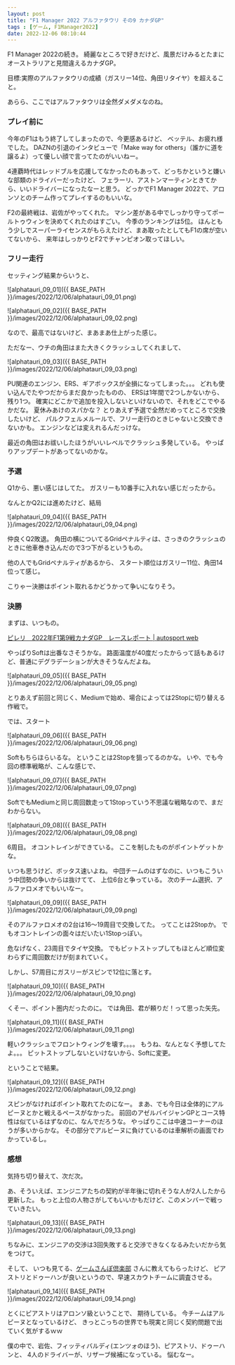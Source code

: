 ```yaml
---
layout: post
title: "F1 Manager 2022 アルファタウリ その9 カナダGP"
tags : [ゲーム, F1Manager2022]
date: 2022-12-06 08:10:44
---
```



F1 Manager 2022の続き。
綺麗なところで好きだけど、風景だけみるとたまにオーストラリアと見間違えるカナダGP。


目標:実際のアルファタウリの成績（ガスリー14位、角田リタイヤ）を超えること。

あらら、ここではアルファタウリは全然ダメダメなのね。


### プレイ前に

今年のF1はもう終了してしまったので、今更感あるけど、
ベッテル、お疲れ様でした。
DAZNの引退のインタビューで「Make way for others」（誰かに道を譲るよ）って優しい顔で言ってたのがいいねー。

4連覇時代はレッドブルを応援してなかったのもあって、どっちかというと嫌いな部類のドライバーだったけど、
フェラーリ、アストンマーティンときてから、いいドライバーになったなーと思う。
どっかでF1 Manager 2022で、アロンソとのチーム作ってプレイするのもいいな。


F2の最終戦は、岩佐がやってくれた。
マシン差がある中でしっかり守ってポールトゥウィンを決めてくれたのはすごい。
今季のランキングは5位。
ほんともう少しでスーパーライセンスがもらえたけど、まあ取ったとしてもF1の席が空いてないから、
来年はしっかりとF2でチャンピオン取ってほしい。



### フリー走行

セッティング結果からいうと、


![alphatauri_09_01]({{ BASE_PATH }}/images/2022/12/06/alphatauri_09_01.png)


![alphatauri_09_02]({{ BASE_PATH }}/images/2022/12/06/alphatauri_09_02.png)


なので、最高ではないけど、まあまあ仕上がった感じ。


ただなー、ウチの角田はまた大きくクラッシュしてくれまして、

![alphatauri_09_03]({{ BASE_PATH }}/images/2022/12/06/alphatauri_09_03.png)

PU関連のエンジン、ERS、ギアボックスが全損になってしまった。。。
どれも使い込んでたやつだからまだ良かったものの、
ERSは1年間で2つしかないから、残り1つ。
確実にどこかで追加を投入しないといけないので、それをどこでやるかだな。
夏休みあけのスパかな？
とりあえず予選で全然だめってところで交換したいけど、
パルクフェルメルールで、フリー走行のときじゃないと交換できないかも。
エンジンなどは変えれるんだっけな。


最近の角田はお祓いしたほうがいいレベルでクラッシュ多発している。
やっぱりアップデートがあってないのかな。



### 予選


Q1から、悪い感じはしてた。
ガスリーも10番手に入れない感じだったから。

なんとかQ2には進めたけど、結局



![alphatauri_09_04]({{ BASE_PATH }}/images/2022/12/06/alphatauri_09_04.png)


仲良くQ2敗退。
角田の横についてるGridペナルティは、さっきのクラッシュのときに他車巻き込んだので3つ下がるというもの。

他の人でもGridペナルティがあるから、
スタート順位はガスリー11位、角田14位って感じ。

こりゃー決勝はポイント取れるかどうかって争いになりそう。





### 決勝


まずは、いつもの。

[ピレリ　2022年F1第9戦カナダGP　レースレポート &#124; autosport web](https://www.as-web.jp/f1/830194)


やっぱりSoftは出番なさそうかな。
路面温度が40度だったからって話もあるけど、普通にデグラデーションが大きそうなんだよね。


![alphatauri_09_05]({{ BASE_PATH }}/images/2022/12/06/alphatauri_09_05.png)


とりあえず前回と同じく、Mediumで始め、場合によっては2Stopに切り替える作戦で。




では、スタート

![alphatauri_09_06]({{ BASE_PATH }}/images/2022/12/06/alphatauri_09_06.png)


Softもちらほらいるな。
ということは2Stopを狙ってるのかな。
いや、でも今回の標準戦略が、こんな感じで、

![alphatauri_09_07]({{ BASE_PATH }}/images/2022/12/06/alphatauri_09_07.png)

SoftでもMediumと同じ周回数走って1Stopっていう不思議な戦略なので、まだわからない。



![alphatauri_09_08]({{ BASE_PATH }}/images/2022/12/06/alphatauri_09_08.png)

6周目。
オコントレインができている。
ここを制したものがポイントゲットかな。

いつも思うけど、ボッタス速いよね。
中団チームのはずなのに、いつもこういう中団勢の争いからは抜けてて、
上位6台と争っている。
次のチーム選択、アルファロメオでもいいなー。



![alphatauri_09_09]({{ BASE_PATH }}/images/2022/12/06/alphatauri_09_09.png)

そのアルファロメオの2台は16〜19周目で交換してた。
ってことは2Stopか。
でもオコントレインの面々はだいたい1Stopっぽい。

危なげなく、23周目でタイヤ交換。
でもピットストップしてもほとんど順位変わらずに周回数だけが刻まれていく。

しかし、57周目にガスリーがスピンで12位に落とす。

![alphatauri_09_10]({{ BASE_PATH }}/images/2022/12/06/alphatauri_09_10.png)

くそー、ポイント圏内だったのに。
では角田、君が頼りだ！って思った矢先。


![alphatauri_09_11]({{ BASE_PATH }}/images/2022/12/06/alphatauri_09_11.png)

軽いクラッシュでフロントウィングを壊す。。。。
もうね、なんとなく予想してたよ。。。
ピットストップしないといけないから、Softに変更。


ということで結果。

![alphatauri_09_12]({{ BASE_PATH }}/images/2022/12/06/alphatauri_09_12.png)

スピンがなければポイント取れてたのになー。
まあ、でも今日は全体的にアルピーヌとかと戦えるペースがなかった。
前回のアゼルバイジャンGPとコース特性は似ているはずなのに、なんでだろうな。
やっぱりここは中速コーナーのほうが多いからかな。
その部分でアルピーヌに負けているのは車解析の画面でわかっているし。




### 感想

気持ち切り替えて、次だ次。


あ、そういえば、エンジニアたちの契約が半年後に切れそうな人が2人したから更新した。
もっと上位の人物さがしてもいいかもだけど、このメンバーで戦っていきたい。


![alphatauri_09_13]({{ BASE_PATH }}/images/2022/12/06/alphatauri_09_13.png)

ちなみに、エンジニアの交渉は3回失敗すると交渉できなくなるみたいだから気をつけて。



そして、
いつも見てる、[ゲームさんぽ倶楽部](https://ameblo.jp/f-e-sanpo/) さんに教えてもらったけど、
ピアストリとドゥーハンが良いというので、早速スカウトチームに調査させる。

![alphatauri_09_14]({{ BASE_PATH }}/images/2022/12/06/alphatauri_09_14.png)

とくにピアストリはアロンソ級ということで、
期待している。
今チームはアルピーヌとなっているけど、
きっとこっちの世界でも現実と同じく契約問題で出ていく気がするｗｗ


僕の中で、岩佐、フィッティバルディ(エンツォのほう)、ピアストリ、ドゥーハンと、
4人のドライバーが、リザーブ候補になっている。
悩むなー。






